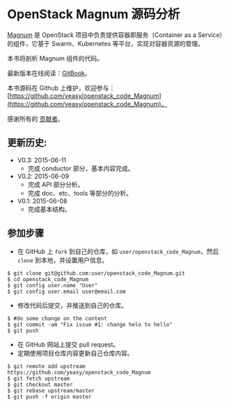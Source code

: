 OpenStack Magnum 源码分析
============
[Magnum](https://wiki.openstack.org/wiki/Magnum) 是 OpenStack 项目中负责提供容器即服务（Container as a Service）的组件，它基于 Swarm、Kubernetes 等平台，实现对容器资源的管理。

本书将剖析 Magnum 组件的代码。

最新版本在线阅读：[GitBook](https://www.gitbook.io/book/yeasy/openstack_code_Magnum)。

本书源码在 Github 上维护，欢迎参与： [https://github.com/yeasy/openstack_code_Magnum](https://github.com/yeasy/openstack_code_Magnum)。

感谢所有的 [贡献者](https://github.com/yeasy/openstack_code_Magnum/graphs/contributors)。

## 更新历史:
* V0.3: 2015-06-11
    * 完成 conductor 部分，基本内容完成。
* V0.2: 2015-06-09
    * 完成 API 部分分析。
	* 完成 doc、etc、tools 等部分的分析。
* V0.1: 2015-06-08
	* 完成基本结构。


## 参加步骤
* 在 GitHub 上 `fork` 到自己的仓库，如 `user/openstack_code_Magnum`，然后 `clone` 到本地，并设置用户信息。
```
$ git clone git@github.com:user/openstack_code_Magnum.git
$ cd openstack_code_Magnum
$ git config user.name "User"
$ git config user.email user@email.com
```

* 修改代码后提交，并推送到自己的仓库。
```
$ #do some change on the content
$ git commit -am "Fix issue #1: change helo to hello"
$ git push
```

* 在 GitHub 网站上提交 pull request。
* 定期使用项目仓库内容更新自己仓库内容。
```
$ git remote add upstream https://github.com/yeasy/openstack_code_Magnum
$ git fetch upstream
$ git checkout master
$ git rebase upstream/master
$ git push -f origin master
```
